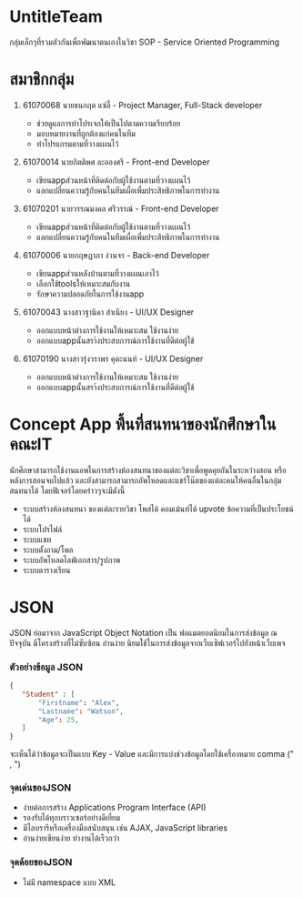 # UntitleTeam
 
กลุ่มเล็กๆที่รวมตัวกันเพื่อพัฒนาตนเองในวิชา SOP - Service Oriented Programming

# สมาชิกกลุ่ม

1. 61070068 นายธนกฤต แซ่ลี้ - Project Manager, Full-Stack developer
    - ช่วยดูแลการทำโปรเจกให้เป็นไปตามความเรียบร้อย
    - มอบหมายงานที่ถูกต้องแก่คนในทีม
    - ทำโปรแกรมตามที่วางแผนไว้

2. 61070014 นายกิตติพศ ละอองศรี - Front-end Developer
    - เขียนappส่วนหน้าที่ติดต่อกับผู้ใช้งานตามที่วางแผนไว้
    - แลกแปลี่ยนความรู้กับคนในทีมเผื่อเพื่มประสิทธิภาพในการทำงาน

3. 61070201 นายวรรณมงคล ศรีวรรณ์  - Front-end Developer
    - เขียนappส่วนหน้าที่ติดต่อกับผู้ใช้งานตามที่วางแผนไว้
    - แลกแปลี่ยนความรู้กับคนในทีมเผื่อเพื่มประสิทธิภาพในการทำงาน
  
4. 61070006 นายกฤษฎาภา ง่วนจร  - Back-end Developer
    - เขียนappส่วนหลังบ้านตามที่วางแผนเอาไว้
    - เลือกใช้toolsให้เหมาะสมกับงาน
    - รักษาความปลอดภัยในการใช้งานapp
 
 5. 61070043 นางสาวฐานิดา สำเนียง - UI/UX Designer
	- ออกแบบหน้าต่างการใช้งานให้เหมาะสม ใช้งานง่าย
	- ออกแบบappนั้นสรา้งประสบการณ์การใช้งานที่ดีต่อผู้ใช้
 
 6. 61070190 นางสาวรุ่งวราพร คุตะนนท์ - UI/UX Designer
	- ออกแบบหน้าต่างการใช้งานให้เหมาะสม ใช้งานง่าย
	- ออกแบบappนั้นสรา้งประสบการณ์การใช้งานที่ดีต่อผู้ใช้

# Concept App พื้นที่สนทนาของนักศึกษาในคณะIT

นักศึกษาสามารถใช้งานแอพในการสร้างห้องสนทนาของแต่ละวิชาเพื่อพูดคุยกันในระหว่างสอน หรือหลังการสอนจบไปแล้ว และยังสามารถสามารถอัพโหลดและแชร์โน๊ตของแต่ละคนให้คนอื่นในกลุ่มสนทนาได้ โดยฟิเจอร์โดยคร่าวๆจะมีดังนี้
 - ระบบสร้างห้องสนทนา ของแต่ละรายวิชา โพสได้ คอมเม้นท์ได้ upvote ข้อความที่เป็นประโยชน์ได้
 - ระบบโปรไฟล์
 - ระบบแชท
 - ระบบตั้งถาม/โพล 
 - ระบบอัพโหลดไลฟ์เอกสาร/รูปภาพ
 - ระบบตารางเรียน
 
# JSON
JSON ย่อมาจาก JavaScript Object Notation เป็น ฟอแมตยอดนิยมในการส่งข้อมูล ณ ปัจจุบัน มีโครงสร้างที่ไม่ซับซ้อน อ่านง่าย นิยมใช้ในการส่งข้อมูลจากเว็บเซิฟเวอร์ไปยังหน้าเว็บเพจ

### ตัวอย่างข้อมูล JSON
```json
{
   "Student" : [
	   "Firstname": "Alex",
	   "Lastname": "Watson",
	   "Age": 25,
   ]
}
```
จะเห็นได้ว่าข้อมูลจะเป็นแบบ Key - Value และมีการแบ่งช่วงข้อมูลโดยใช้เครื่องหมาย comma (" , ")
### จุดเด่นของJSON
- ง่ายต่อการสร้าง Applications Program Interface (API)
- รองรับได้ทุกบราวเซอร์อย่างดีเยี่ยม
- มีไลบรารีหรือเครื่องมือสนับสนุน เช่น AJAX, JavaScript libraries
- อ่านง่ายเขียนง่าย ทำงานได้เร็วกว่า
### จุดด้อยของJSON
- ไม่มี namespace แบบ XML

